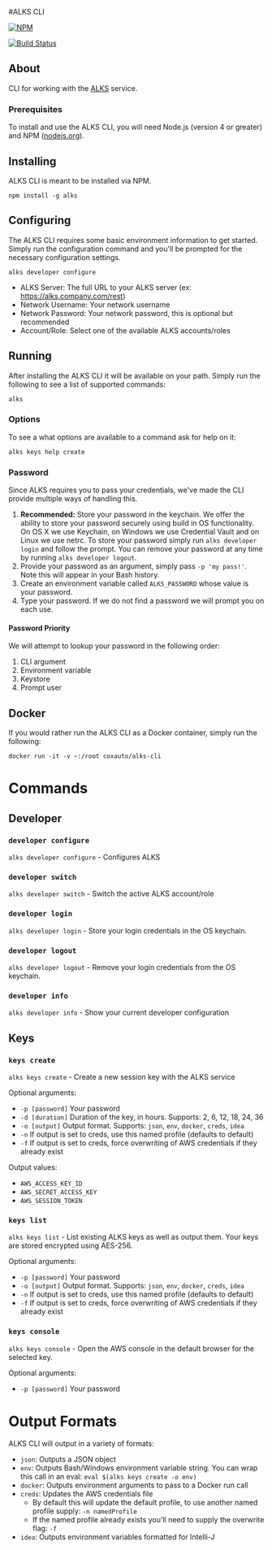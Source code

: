 #ALKS CLI

[![NPM](https://nodei.co/npm/alks.png?downloads=true&downloadRank=true&stars=true)](https://nodei.co/npm/alks/)

[![Build Status](https://travis-ci.org/Cox-Automotive/ALKS-CLI.svg?branch=master)](https://travis-ci.org/Cox-Automotive/ALKS-CLI)

## About
CLI for working with the [ALKS](https://github.com/Cox-Automotive/ALKS) service.

### Prerequisites

To install and use the ALKS CLI, you will need Node.js (version 4 or greater) and NPM ([nodejs.org](https://nodejs.org/en/download/package-manager)).

## Installing

ALKS CLI is meant to be installed via NPM.

```
npm install -g alks
```

## Configuring

The ALKS CLI requires some basic environment information to get started. Simply run the configuration command and you'll be prompted for the necessary configuration settings.

    alks developer configure

* ALKS Server: The full URL to your ALKS server (ex: https://alks.company.com/rest)
* Network Username: Your network username
* Network Password: Your network password, this is optional but recommended
* Account/Role: Select one of the available ALKS accounts/roles

## Running

After installing the ALKS CLI it will be available on your path. Simply run the following to see a list of supported commands:

    alks

### Options

To see a what options are available to a command ask for help on it:

    alks keys help create

### Password

Since ALKS requires you to pass your credentials, we've made the CLI provide multiple ways of handling this. 

1. **Recommended:** Store your password in the keychain. We offer the ability to store your password securely using build in OS functionality. On OS X we use Keychain, on Windows we use Credential Vault and on Linux we use netrc. To store your password simply run `alks developer login` and follow the prompt. You can remove your password at any time by running `alks developer logout`.
2. Provide your password as an argument, simply pass `-p 'my pass!'`. Note this will appear in your Bash history.
3. Create an environment variable called `ALKS_PASSWORD` whose value is your password.
4. Type your password. If we do not find a password we will prompt you on each use.


#### Password Priority

We will attempt to lookup your password in the following order:

1. CLI argument
2. Environment variable
3. Keystore
4. Prompt user  

## Docker

If you would rather run the ALKS CLI as a Docker container, simply run the following:

```
docker run -it -v ~:/root coxauto/alks-cli
```

# Commands

## Developer

### `developer configure`

`alks developer configure` - Configures ALKS 

### `developer switch` 

`alks developer switch` - Switch the active ALKS account/role

### `developer login`

`alks developer login` - Store your login credentials in the OS keychain.

### `developer logout`

`alks developer logout` - Remove your login credentials from the OS keychain.

### `developer info`

`alks developer info` - Show your current developer configuration

## Keys

### `keys create`

`alks keys create` - Create a new session key with the ALKS service

Optional arguments:

* `-p [password]` Your password
* `-d [duration]` Duration of the key, in hours. Supports: 2, 6, 12, 18, 24, 36
* `-o [output]` Output format. Supports: `json`, `env`, `docker`, `creds`, `idea`
* `-n` If output is set to creds, use this named profile (defaults to default)
* `-f` If output is set to creds, force overwriting of AWS credentials if they already exist

Output values:

* `AWS_ACCESS_KEY_ID`
* `AWS_SECRET_ACCESS_KEY`
* `AWS_SESSION_TOKEN`

### `keys list`

`alks keys list` - List existing ALKS keys as well as output them. Your keys are stored encrypted using AES-256.

Optional arguments:

* `-p [password]` Your password
* `-o [output]` Output format. Supports: `json`, `env`, `docker`, `creds`, `idea`
* `-n` If output is set to creds, use this named profile (defaults to default)
* `-f` If output is set to creds, force overwriting of AWS credentials if they already exist

### `keys console`

`alks keys console` - Open the AWS console in the default browser for the selected key.

Optional arguments:

* `-p [password]` Your password


# Output Formats

ALKS CLI will output in a variety of formats:

* `json`: Outputs a JSON object
* `env`: Outputs Bash/Windows environment variable string. You can wrap this call in an eval:  `eval $(alks keys create -o env)`
* `docker`: Outputs environment arguments to pass to a Docker run call
* `creds`: Updates the AWS credentials file
	* By default this will update the default profile, to use another named profile supply: `-n namedProfile`
	* If the named profile already exists you'll need to supply the overwrite flag: `-f`
* `idea`: Outputs environment variables formatted for Intelli-J